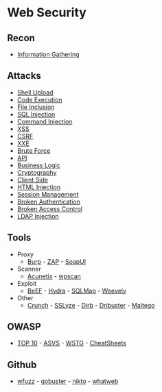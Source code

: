 # Web Security

## Recon
- [Information Gathering](Attacks/information-gathering.md)

## Attacks
- [Shell Upload](Attacks/shell-upload.md)
- [Code Execution](Attacks/code-execution.md)
- [File Inclusion](Attacks/file-inclusion.md)
- [SQL Injection](Attacks/sql-injection.md)
- [Command Injection](Attacks/command-injection.md)
- [XSS](Attacks/xss.md)
- [CSRF](Attacks/csrf.md)
- [XXE](Attacks/xxe.md)
- [Brute Force](Attacks/brute-force.md)
- [API](Attacks/api.md)
- [Business Logic](Attacks/business-logic.md)
- [Cryptography](Attacks/cryptography.md)
- [Client Side](Attacls/client-side.md)
- [HTML Injection](Attacks/html-injection.md)
- [Session Management](Attacks/session-management.md)
- [Broken Authentication](Attacks/broken-authentication.md)
- [Broken Access Control](Attacks/broken-access-control.md)
- [LDAP Injection](ldap-injection.md)

## Tools
- Proxy
  - [Burp](/Tools/burp.md) - [ZAP](/Tools/zap.md) - [SoapUI](/Tools/soapui.md)
- Scanner
  - [Acunetix](/Tools/acunetix.md) - [wpscan](https://github.com/wpscanteam/wpscan)
- Exploit
  - [BeEF](/Tools/beef.md) - [Hydra](/Tools/hydra.md) - [SQLMap](/Tools/sqlmap.md) - [Weevely](/Tools/weevely.md)
- Other
  - [Crunch](/Tools/crunch.md) - [SSLyze](/Tools/sslyze.md) - [Dirb](/Tools/dirb.md) - [Dribuster](/Tools/dirbuster.md) - [Maltego](/Tools/maltego.md)

## OWASP
- [TOP 10](https://github.com/OWASP/Top10/tree/master/2021/docs) - [ASVS](https://github.com/OWASP/ASVS/tree/master/5.0/en) - [WSTG](https://github.com/OWASP/wstg/tree/master/document/4-Web_Application_Security_Testing) - [CheatSheets](https://github.com/OWASP/CheatSheetSeries/tree/master/cheatsheets)

## Github
- [wfuzz](https://github.com/xmendez/wfuzz) - [gobuster](https://github.com/OJ/gobuster) - [nikto](https://github.com/sullo/nikto) - [whatweb](https://github.com/urbanadventurer/WhatWeb)
